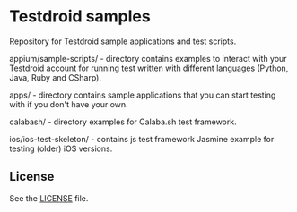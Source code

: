 # Testdroid samples

Repository for Testdroid sample applications and test scripts.

appium/sample-scripts/ - directory contains examples to interact with your
Testdroid account for running test written with different languages
(Python, Java, Ruby and CSharp).

apps/ - directory contains sample applications that you can start testing
with if you don't have your own.

calabash/ - directory examples for Calaba.sh test framework.

ios/ios-test-skeleton/ - contains js test framework Jasmine example
for testing (older) iOS versions.


## License

See the [LICENSE](LICENSE) file.

